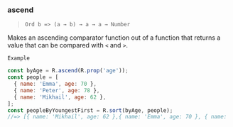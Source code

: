 ### ascend

> `Ord b => (a → b) → a → a → Number`

Makes an ascending comparator function out of a function that returns a value that can be compared with `<` and `>`.

`Example`

```js
const byAge = R.ascend(R.prop('age'));
const people = [
  { name: 'Emma', age: 70 },
  { name: 'Peter', age: 78 },
  { name: 'Mikhail', age: 62 },
];
const peopleByYoungestFirst = R.sort(byAge, people);
//=> [{ name: 'Mikhail', age: 62 },{ name: 'Emma', age: 70 }, { name: 'Peter', age: 78 }]
```

